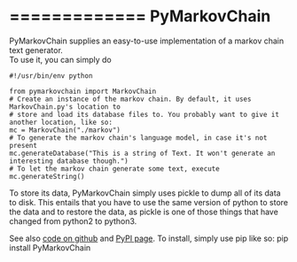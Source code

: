 =============
PyMarkovChain
=============

PyMarkovChain supplies an easy-to-use implementation of a markov chain text generator.  
To use it, you can simply do

    #!/usr/bin/env python

    from pymarkovchain import MarkovChain
    # Create an instance of the markov chain. By default, it uses MarkovChain.py's location to
    # store and load its database files to. You probably want to give it another location, like so:
    mc = MarkovChain("./markov")
    # To generate the markov chain's language model, in case it's not present
    mc.generateDatabase("This is a string of Text. It won't generate an interesting database though.")
    # To let the markov chain generate some text, execute
    mc.generateString()

To store its data, PyMarkovChain simply uses pickle to dump all of its data to disk.
This entails that you have to use the same version of python to store the data and to
restore the data, as pickle is one of those things that have changed from python2 to python3.

See also [code on github](https://github.com/MaxWagner/PyMarkovChain) and [PyPI page](http://pypi.python.org/pypi/PyMarkovChain/).
To install, simply use pip like so:
    pip install PyMarkovChain
